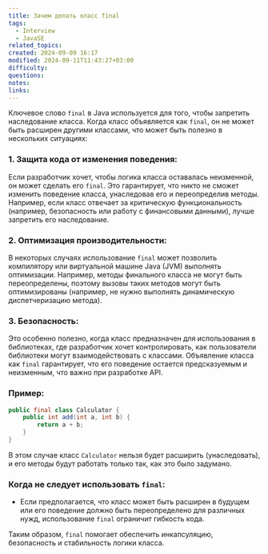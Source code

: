 ```yaml
---
title: Зачем делать класс final
tags:
  - Interview
  - JavaSE
related_topics: 
created: 2024-09-09 16:17
modified: 2024-09-11T11:43:27+03:00
difficulty: 
questions: 
notes: 
links: 
---
```

Ключевое слово `final` в Java используется для того, чтобы запретить наследование класса. Когда класс объявляется как `final`, он не может быть расширен другими классами, что может быть полезно в нескольких ситуациях:

### 1. **Защита кода от изменения поведения**:

Если разработчик хочет, чтобы логика класса оставалась неизменной, он может сделать его `final`. Это гарантирует, что никто не сможет изменить поведение класса, унаследовав его и переопределив методы. Например, если класс отвечает за критическую функциональность (например, безопасность или работу с финансовыми данными), лучше запретить его наследование.

### 2. **Оптимизация производительности**:

В некоторых случаях использование `final` может позволить компилятору или виртуальной машине Java (JVM) выполнять оптимизации. Например, методы финального класса не могут быть переопределены, поэтому вызовы таких методов могут быть оптимизированы (например, не нужно выполнять динамическую диспетчеризацию метода).

### 3. **Безопасность**:

Это особенно полезно, когда класс предназначен для использования в библиотеках, где разработчик хочет контролировать, как пользователи библиотеки могут взаимодействовать с классами. Объявление класса как `final` гарантирует, что его поведение остается предсказуемым и неизменным, что важно при разработке API.

### Пример:

```java
public final class Calculator {    
	public int add(int a, int b) {         
		return a + b;     
	} 
}
```

В этом случае класс `Calculator` нельзя будет расширить (унаследовать), и его методы будут работать только так, как это было задумано.

### Когда **не** следует использовать `final`:

- Если предполагается, что класс может быть расширен в будущем или его поведение должно быть переопределено для различных нужд, использование `final` ограничит гибкость кода.

Таким образом, `final` помогает обеспечить инкапсуляцию, безопасность и стабильность логики класса.